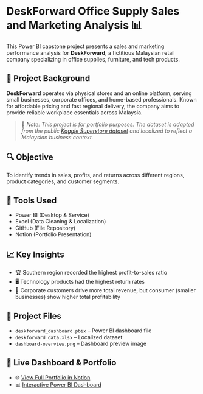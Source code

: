 # DeskForward Office Supply Sales and Marketing Analysis 📊

This Power BI capstone project presents a sales and marketing performance analysis for **DeskForward**, a fictitious Malaysian retail company specializing in office supplies, furniture, and tech products.

## 🏢 Project Background
**DeskForward** operates via physical stores and an online platform, serving small businesses, corporate offices, and home-based professionals. Known for affordable pricing and fast regional delivery, the company aims to provide reliable workplace essentials across Malaysia.

> 📝 _Note: This project is for portfolio purposes. The dataset is adapted from the public [Kaggle Superstore dataset](https://www.kaggle.com/datasets/vivek468/superstore-dataset-final) and localized to reflect a Malaysian business context._

## 🔍 Objective
To identify trends in sales, profits, and returns across different regions, product categories, and customer segments.

## 🧰 Tools Used
- Power BI (Desktop & Service)
- Excel (Data Cleaning & Localization)
- GitHub (File Repository)
- Notion (Portfolio Presentation)

## 📈 Key Insights
- 🏆 Southern region recorded the highest profit-to-sales ratio
- 🖥️ Technology products had the highest return rates
- 💼 Corporate customers drive more total revenue, but consumer (smaller businesses) show higher total profitability

## 📎 Project Files
- `deskforward_dashboard.pbix` – Power BI dashboard file
- `deskforward_data.xlsx` – Localized dataset
- `dashboard-overview.png` – Dashboard preview image

## 🔗 Live Dashboard & Portfolio
- 🌐 [View Full Portfolio in Notion](INSERT_YOUR_NOTION_LINK_HERE)
- 📊 [Interactive Power BI Dashboard](INSERT_PBI_EMBED_LINK_HERE)
